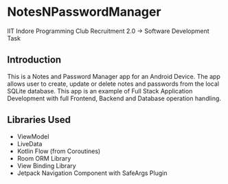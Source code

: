 # NotesNPasswordManager
IIT Indore Programming Club Recruitment 2.0 -> Software Development Task

## Introduction
This is a Notes and Password Manager app for an Android Device. The app allows user to create, update or delete notes and passwords from the local SQLite database. This app is an example of Full Stack Application Development with full Frontend, Backend and Database operation handling.

## Libraries Used
* ViewModel
* LiveData
* Kotlin Flow (from Coroutines)
* Room ORM Library
* View Binding Library
* Jetpack Navigation Component with SafeArgs Plugin

